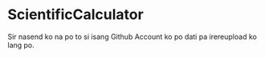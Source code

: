# ScientificCalculator


Sir nasend ko na po to si isang Github Account ko po dati pa irereupload ko lang po. 

